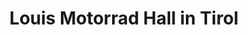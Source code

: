 ---
title: "Louis Motorrad Hall in Tirol"
url: /hall-in-tirol/louis-motorrad-hall-in-tirol/
shop: Motorrad
---